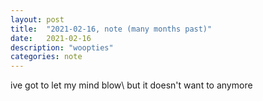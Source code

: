 ```yaml
---
layout: post
title:  "2021-02-16, note (many months past)"
date:   2021-02-16
description: "woopties"
categories: note
---
```

ive got to let my mind blow\\
but it doesn't want to anymore
